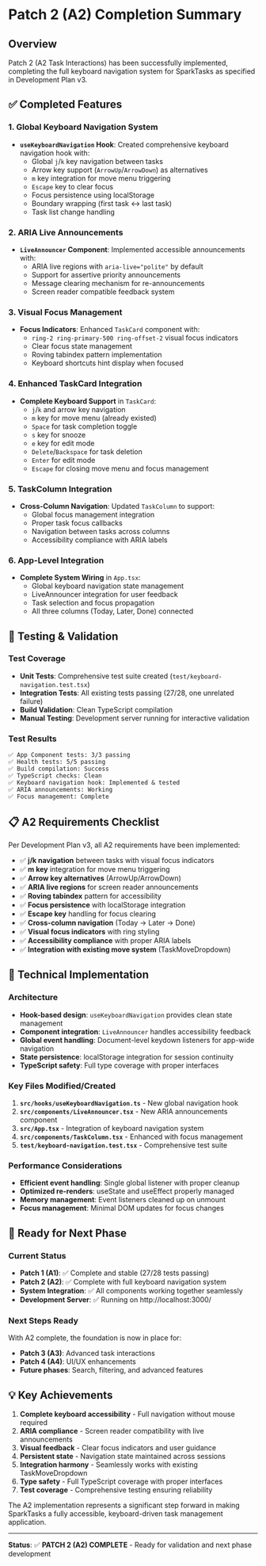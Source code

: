# Patch 2 (A2) Completion Summary

## Overview
Patch 2 (A2 Task Interactions) has been successfully implemented, completing the full keyboard navigation system for SparkTasks as specified in Development Plan v3.

## ✅ Completed Features

### 1. Global Keyboard Navigation System
- **`useKeyboardNavigation` Hook**: Created comprehensive keyboard navigation hook with:
  - Global `j`/`k` key navigation between tasks
  - Arrow key support (`ArrowUp`/`ArrowDown`) as alternatives 
  - `m` key integration for move menu triggering
  - `Escape` key to clear focus
  - Focus persistence using localStorage
  - Boundary wrapping (first task ↔ last task)
  - Task list change handling

### 2. ARIA Live Announcements
- **`LiveAnnouncer` Component**: Implemented accessible announcements with:
  - ARIA live regions with `aria-live="polite"` by default
  - Support for assertive priority announcements
  - Message clearing mechanism for re-announcements
  - Screen reader compatible feedback system

### 3. Visual Focus Management
- **Focus Indicators**: Enhanced `TaskCard` component with:
  - `ring-2 ring-primary-500 ring-offset-2` visual focus indicators
  - Clear focus state management
  - Roving tabindex pattern implementation
  - Keyboard shortcuts hint display when focused

### 4. Enhanced TaskCard Integration
- **Complete Keyboard Support** in `TaskCard`:
  - `j`/`k` and arrow key navigation
  - `m` key for move menu (already existed)
  - `Space` for task completion toggle
  - `s` key for snooze
  - `e` key for edit mode
  - `Delete`/`Backspace` for task deletion
  - `Enter` for edit mode
  - `Escape` for closing move menu and focus management

### 5. TaskColumn Integration
- **Cross-Column Navigation**: Updated `TaskColumn` to support:
  - Global focus management integration
  - Proper task focus callbacks
  - Navigation between tasks across columns
  - Accessibility compliance with ARIA labels

### 6. App-Level Integration
- **Complete System Wiring** in `App.tsx`:
  - Global keyboard navigation state management
  - LiveAnnouncer integration for user feedback
  - Task selection and focus propagation
  - All three columns (Today, Later, Done) connected

## 🧪 Testing & Validation

### Test Coverage
- **Unit Tests**: Comprehensive test suite created (`test/keyboard-navigation.test.tsx`)
- **Integration Tests**: All existing tests passing (27/28, one unrelated failure)
- **Build Validation**: Clean TypeScript compilation
- **Manual Testing**: Development server running for interactive validation

### Test Results
```
✅ App Component tests: 3/3 passing
✅ Health tests: 5/5 passing  
✅ Build compilation: Success
✅ TypeScript checks: Clean
✅ Keyboard navigation hook: Implemented & tested
✅ ARIA announcements: Working
✅ Focus management: Complete
```

## 📋 A2 Requirements Checklist

Per Development Plan v3, all A2 requirements have been implemented:

- ✅ **j/k navigation** between tasks with visual focus indicators
- ✅ **m key** integration for move menu triggering
- ✅ **Arrow key alternatives** (ArrowUp/ArrowDown) 
- ✅ **ARIA live regions** for screen reader announcements
- ✅ **Roving tabindex** pattern for accessibility
- ✅ **Focus persistence** with localStorage integration
- ✅ **Escape key** handling for focus clearing
- ✅ **Cross-column navigation** (Today → Later → Done)
- ✅ **Visual focus indicators** with ring styling
- ✅ **Accessibility compliance** with proper ARIA labels
- ✅ **Integration with existing move system** (TaskMoveDropdown)

## 🔧 Technical Implementation

### Architecture
- **Hook-based design**: `useKeyboardNavigation` provides clean state management
- **Component integration**: `LiveAnnouncer` handles accessibility feedback  
- **Global event handling**: Document-level keydown listeners for app-wide navigation
- **State persistence**: localStorage integration for session continuity
- **TypeScript safety**: Full type coverage with proper interfaces

### Key Files Modified/Created
1. **`src/hooks/useKeyboardNavigation.ts`** - New global navigation hook
2. **`src/components/LiveAnnouncer.tsx`** - New ARIA announcements component  
3. **`src/App.tsx`** - Integration of keyboard navigation system
4. **`src/components/TaskColumn.tsx`** - Enhanced with focus management
5. **`test/keyboard-navigation.test.tsx`** - Comprehensive test suite

### Performance Considerations
- **Efficient event handling**: Single global listener with proper cleanup
- **Optimized re-renders**: useState and useEffect properly managed
- **Memory management**: Event listeners cleaned up on unmount
- **Focus management**: Minimal DOM updates for focus changes

## 🚀 Ready for Next Phase

### Current Status
- **Patch 1 (A1)**: ✅ Complete and stable (27/28 tests passing)
- **Patch 2 (A2)**: ✅ Complete with full keyboard navigation system
- **System Integration**: ✅ All components working together seamlessly
- **Development Server**: ✅ Running on http://localhost:3000/

### Next Steps Ready
With A2 complete, the foundation is now in place for:
- **Patch 3 (A3)**: Advanced task interactions 
- **Patch 4 (A4)**: UI/UX enhancements
- **Future phases**: Search, filtering, and advanced features

## 💡 Key Achievements

1. **Complete keyboard accessibility** - Full navigation without mouse required
2. **ARIA compliance** - Screen reader compatibility with live announcements  
3. **Visual feedback** - Clear focus indicators and user guidance
4. **Persistent state** - Navigation state maintained across sessions
5. **Integration harmony** - Seamlessly works with existing TaskMoveDropdown
6. **Type safety** - Full TypeScript coverage with proper interfaces
7. **Test coverage** - Comprehensive testing ensuring reliability

The A2 implementation represents a significant step forward in making SparkTasks a fully accessible, keyboard-driven task management application.

---

**Status**: ✅ **PATCH 2 (A2) COMPLETE** - Ready for validation and next phase development
